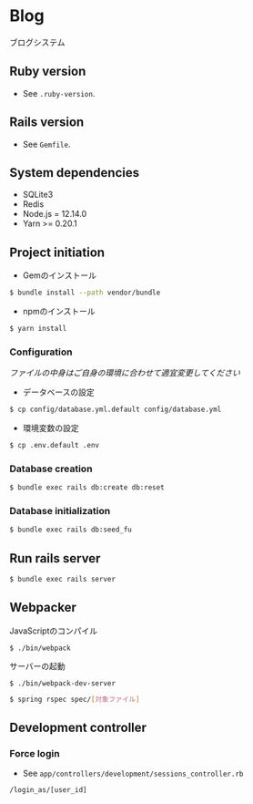 # Blog

ブログシステム

## Ruby version

- See `.ruby-version`.

## Rails version

- See `Gemfile`.

## System dependencies

- SQLite3
- Redis
- Node.js = 12.14.0
- Yarn >= 0.20.1

## Project initiation

- Gemのインストール

```bash
$ bundle install --path vendor/bundle
```

- npmのインストール

```bash
$ yarn install
```

### Configuration

*ファイルの中身はご自身の環境に合わせて適宜変更してください*

- データベースの設定

```bash
$ cp config/database.yml.default config/database.yml
```

- 環境変数の設定

```bash
$ cp .env.default .env
```

### Database creation

```bash
$ bundle exec rails db:create db:reset
```

### Database initialization

```bash
$ bundle exec rails db:seed_fu
```

## Run rails server

```bash
$ bundle exec rails server
```

## Webpacker

JavaScriptのコンパイル

```
$ ./bin/webpack
```

サーバーの起動

```
$ ./bin/webpack-dev-server
```

```bash
$ spring rspec spec/[対象ファイル]
```

## Development controller

### Force login

- See `app/controllers/development/sessions_controller.rb`

```
/login_as/[user_id]
```

